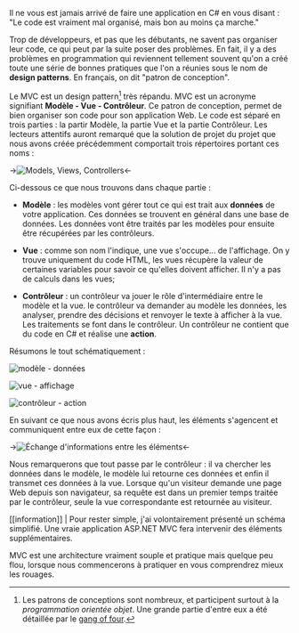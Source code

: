 Il ne vous est jamais arrivé de faire une application en C# en vous disant : "Le code est vraiment mal organisé, mais bon au moins ça marche."

Trop de développeurs, et pas que les débutants, ne savent pas organiser leur code, ce qui peut par la suite poser des problèmes. En fait, il y a des problèmes en programmation qui reviennent tellement souvent qu'on a créé toute une série de bonnes pratiques que l'on a réunies sous le nom de **design patterns**. En français, on dit "patron de conception".

Le MVC est un design pattern[^designpat] très répandu. MVC est un acronyme signifiant **Modèle - Vue - Contrôleur**. Ce patron de conception, permet de bien organiser son code pour son application Web.
Le code est séparé en trois parties : la partir Modèle, la partie Vue et la partie Contrôleur. Les lecteurs attentifs auront remarqué que la solution de projet du projet que nous avons créée précédemment comportait trois répertoires portant ces noms :

->![Models, Views, Controllers](/media/galleries/304/2f5cdea5-dd3e-4526-b3c2-eef7fc76e7d9.png.960x960_q85.jpg)<-

Ci-dessous ce que nous trouvons dans chaque partie :

- **Modèle** : les modèles vont gérer tout ce qui est trait aux **données** de votre application. Ces données se trouvent en général dans une base de données. Les données vont être traités par les modèles pour ensuite être récupérées par les contrôleurs.

- **Vue** : comme son nom l'indique, une vue s'occupe... de l'affichage. On y trouve uniquement du code HTML, les vues récupère la valeur de certaines variables pour savoir ce qu'elles doivent afficher. Il n'y a pas de calculs dans les vues;

- **Contrôleur** : un contrôleur va jouer le rôle d'intermédiaire entre le modèle et la vue. le contrôleur va demander au modèle les données, les analyser, prendre des décisions et renvoyer le texte à afficher à la vue. Les traitements se font dans le contrôleur. Un contrôleur ne contient que du code en C# et réalise une **action**.

Résumons le tout schématiquement :

![modèle - données](/media/galleries/304/1f69d5c9-503c-4a36-9234-7f73fe6be230.png.120x120_q85_crop.jpg)

![vue - affichage](/media/galleries/304/edce0ef9-d6e9-4129-a075-66347923b547.png.120x120_q85_crop.jpg)

![contrôleur - action](/media/galleries/304/bd74f5f5-1efd-4b3e-b843-e8f0da4ff96d.png.120x120_q85_crop.jpg)

En suivant ce que nous avons écris plus haut, les éléments s'agencent et communiquent entre eux de cette façon :

->![Échange d'informations entre les éléments](/media/galleries/304/1a474da8-1d7e-4029-9872-7a2d0d3c2782.png)<-

Nous remarquerons que tout passe par le contrôleur : il va chercher les données dans le modèle, le modèle lui retourne ces données et enfin il transmet ces données à la vue. Lorsque qu'un visiteur demande une page Web depuis son navigateur, sa requête est dans un premier temps traitée par le contrôleur, seule la vue correspondante est retournée au visiteur.

[[information]]
| Pour rester simple, j'ai volontairement présenté un schéma simplifié. Une vraie application ASP.NET MVC fera intervenir des éléments supplémentaires.

MVC est une architecture vraiment souple et pratique mais quelque peu flou, lorsque nous commencerons à pratiquer en vous comprendrez mieux les rouages.

[^designpat]: Les patrons de conceptions sont nombreux, et participent surtout à la *programmation orientée objet*. Une grande partie d'entre eux a été détaillée par le [gang of four](http://geekswithblogs.net/subodhnpushpak/archive/2009/09/18/the-23-gang-of-four-design-patterns-.-revisited.aspx).

